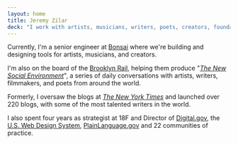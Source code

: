 ```yaml
---
layout: home
title: Jeremy Zilar
deck: "I work with artists, musicians, writers, poets, creators, foundations and art organizations to improve the their unique rhythms, business operations, and artistic process."
---
```


Currently, I'm a senior engineer at [Bonsai](https://joinbonsai.co/jz/) where we're building and designing tools for artists, musicians, and creators.

I'm also on the board of the [Brooklyn Rail](https://brooklynrail.org/), helping them produce "_[The New Social Environment](https://brooklynrail.org/events)_", a series of daily conversations with artists, writers, filmmakers, and poets from around the world.

Formerly, I oversaw the blogs at [_The New York Times_](https://www.nytimes.com/) and launched over 220 blogs, with some of the most talented writers in the world.

I also spent four years as strategist at 18F and Director of [Digital.gov](https://digital.gov/), the [U.S. Web Design System](https://designsystem.digital.gov/), [PlainLanguage.gov](https://www.plainlanguage.gov/) and 22 communities of practice.
